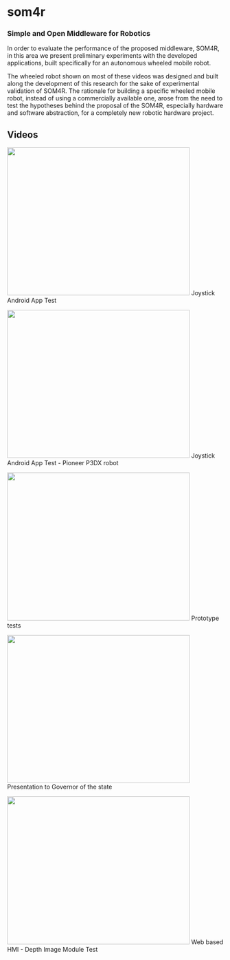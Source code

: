 # som4r
### Simple and Open Middleware for Robotics

In order to evaluate the performance of the proposed middleware, SOM4R, in this area we present preliminary experiments with the developed applications, built specifically for an autonomous wheeled mobile robot.

The wheeled robot shown on most of these videos was designed and built along the development of this research for the sake of experimental validation of SOM4R. The rationale for building a specific wheeled mobile robot, instead of using a commercially available one, arose from the need to test the hypotheses behind the proposal of the SOM4R, especially hardware and software abstraction, for a completely new robotic hardware project.

## Videos ##

<a href='https://www.youtube.com/watch?feature=player_embedded&v=bSoOqbzGmYQ' target='_blank'><img src='http://img.youtube.com/vi/bSoOqbzGmYQ/0.jpg' width='425' height=344 /></a> Joystick Android App Test

<a href='http://www.youtube.com/watch?feature=player_embedded&v=G2iMuNAkWkE' target='_blank'><img src='http://img.youtube.com/vi/G2iMuNAkWkE/0.jpg' width='425' height=344 /></a> Joystick Android App Test - Pioneer P3DX robot

<a href='http://www.youtube.com/watch?feature=player_embedded&v=vqF8QrWX6LU' target='_blank'><img src='http://img.youtube.com/vi/vqF8QrWX6LU/0.jpg' width='425' height=344 /></a> Prototype tests

<a href='http://www.youtube.com/watch?feature=player_embedded&v=InUTArXFyMc' target='_blank'><img src='http://img.youtube.com/vi/InUTArXFyMc/0.jpg' width='425' height=344 /></a> Presentation to Governor of the state

<a href='http://www.youtube.com/watch?feature=player_embedded&v=CSv3zVnXd0k' target='_blank'><img src='http://img.youtube.com/vi/CSv3zVnXd0k/0.jpg' width='425' height=344 /></a> Web based HMI - Depth Image Module Test
